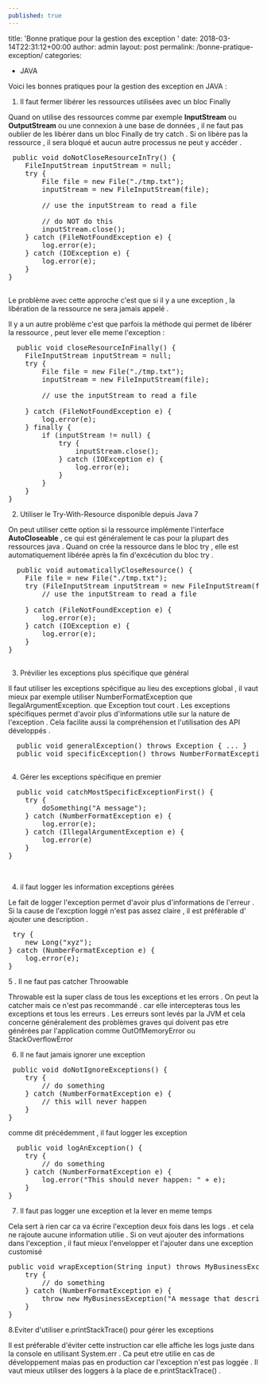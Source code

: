 ```yaml
---
published: true
---
```

title: 'Bonne pratique pour la gestion des exception '
date: 2018-03-14T22:31:12+00:00
author: admin
layout: post
permalink: /bonne-pratique-exception/
categories:
  - JAVA
  
  
  Voici les bonnes pratiques pour la gestion des exception en JAVA : 
  
  1. Il faut fermer libérer les ressources utilisées avec un bloc Finally
  
  Quand on utilise des ressources comme par exemple **InputStream** ou **OutputStream** ou une connexion à une base de données  , il ne faut pas oublier de les libérer dans un bloc Finally de try catch .
 Si on libère pas la ressource , il sera bloqué et aucun autre processus ne peut y accéder .
 
 <pre class="brush: java; title: ; notranslate" title="">
 public void doNotCloseResourceInTry() {
	FileInputStream inputStream = null;
	try {
		File file = new File("./tmp.txt");
		inputStream = new FileInputStream(file);
		
		// use the inputStream to read a file
		
		// do NOT do this
		inputStream.close();
	} catch (FileNotFoundException e) {
		log.error(e);
	} catch (IOException e) {
		log.error(e);
	}
}
 </pre>
 
 Le problème avec cette approche c'est que si il y a une exception , la libération de la ressource ne sera jamais appelé .
 
 Il y a un autre problème c'est que parfois la méthode qui permet de libérer la ressource , peut lever elle meme l'exception : 
 
  <pre class="brush: java; title: ; notranslate" title="">
  public void closeResourceInFinally() {
	FileInputStream inputStream = null;
	try {
		File file = new File("./tmp.txt");
		inputStream = new FileInputStream(file);
		
		// use the inputStream to read a file
		
	} catch (FileNotFoundException e) {
		log.error(e);
	} finally {
		if (inputStream != null) {
			try {
				inputStream.close();
			} catch (IOException e) {
				log.error(e);
			}
		}
	}
}
</pre>

2. Utiliser le Try-With-Resource disponible depuis Java 7

On peut utiliser cette option si la ressource implémente l'interface **AutoCloseable** , ce qui est généralement le cas pour la plupart des ressources java .
Quand on crée la ressource dans le bloc try , elle est automatiquement libérée après la fin d'excécution du bloc try .
  <pre class="brush: java; title: ; notranslate" title="">
  public void automaticallyCloseResource() {
	File file = new File("./tmp.txt");
	try (FileInputStream inputStream = new FileInputStream(file);) {
		// use the inputStream to read a file
		
	} catch (FileNotFoundException e) {
		log.error(e);
	} catch (IOException e) {
		log.error(e);
	}
}
  </pre>
  
  3. Prévilier les exceptions plus spécifique que général
  
  Il faut utiliser les exceptions spécifique au lieu des exceptions global , il vaut mieux par exemple utiliser NumberFormatException que llegalArgumentException. que Exception tout court .
  Les exceptions spécifiques  permet d'avoir plus d'informations utile sur la nature de l'exception .
  Cela facilite aussi la compréhension et l'utilisation des API développés .
  
  
  <pre class="brush: java; title: ; notranslate" title="">
  public void generalException() throws Exception { ... }
  public void specificException() throws NumberFormatException { ... }
  </pre>
  
  4. Gérer les exceptions spécifique en premier 
  
  <pre class="brush: java; title: ; notranslate" title="">
  public void catchMostSpecificExceptionFirst() {
	try {
		doSomething("A message");
	} catch (NumberFormatException e) {
		log.error(e);
	} catch (IllegalArgumentException e) {
		log.error(e)
	}
}
 
  </pre>
  
  
 4. il faut logger les information exceptions gérées 
 
 Le fait de logger l'exception permet d'avoir plus d'informations de l'erreur .
 Si la cause de l'excption loggé n'est pas assez claire , il est préférable d' ajouter une description .

 
  <pre class="brush: java; title: ; notranslate" title="">
 try {
	new Long("xyz");
} catch (NumberFormatException e) {
	log.error(e);
}
</pre>


 5 . Il ne faut pas catcher Throowable 
 
 Throwable est la super class de tous les exceptions et les errors . On peut la catcher mais ce n'est pas recommandé . car elle intercepteras tous les exceptions et tous les erreurs . 
 Les erreurs sont levés par la JVM et cela concerne généralement des problèmes graves qui doivent pas etre générées par l'application comme OutOfMemoryError ou  StackOverflowError
 
 6. Il ne faut jamais ignorer une exception
 
 <pre class="brush: java; title: ; notranslate" title="">
 public void doNotIgnoreExceptions() {
	try {
		// do something
	} catch (NumberFormatException e) {
		// this will never happen
	}
}
</pre>

comme dit précédemment , il faut logger les exception 

 <pre class="brush: java; title: ; notranslate" title="">
  public void logAnException() {
	try {
		// do something
	} catch (NumberFormatException e) {
		log.error("This should never happen: " + e);
	}
}
</pre>

7. Il faut pas logger une exception et la lever en meme temps 

Cela sert à rien car ca va écrire l'exception deux fois dans les logs . et cela ne rajoute aucune information utilie .
Si on veut ajouter des informations dans l'exception , il faut mieux l'envelopper et l'ajouter dans une exception customisé 

 <pre class="brush: java; title: ; notranslate" title="">
public void wrapException(String input) throws MyBusinessException {
	try {
		// do something
	} catch (NumberFormatException e) {
		throw new MyBusinessException("A message that describes the error.", e);
	}
}
</pre>

8.Eviter d'utiliser e.printStackTrace()  pour gérer les exceptions 

Il est préferable d'éviter  cette instruction car elle affiche les logs juste dans la console en utilisant System.err . Ca peut etre utilie en cas de développement maias pas en production car l'exception n'est pas loggée .
Il vaut mieux utiliser des loggers à la place de e.printStackTrace() .
